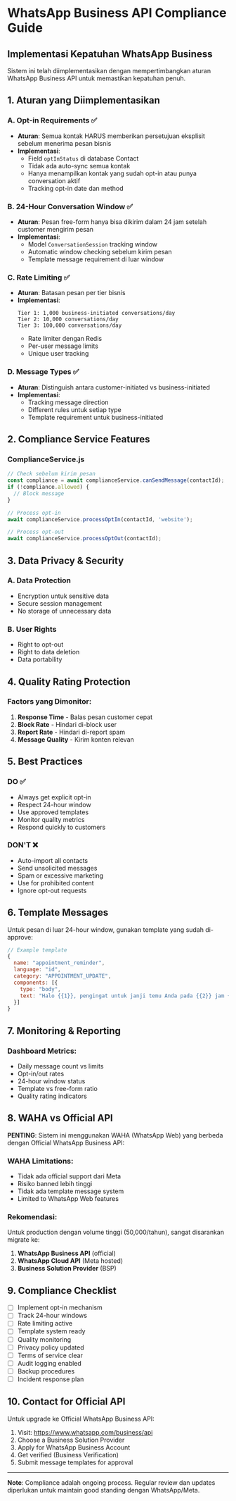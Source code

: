 # WhatsApp Business API Compliance Guide

## Implementasi Kepatuhan WhatsApp Business

Sistem ini telah diimplementasikan dengan mempertimbangkan aturan WhatsApp Business API untuk memastikan kepatuhan penuh.

## 1. Aturan yang Diimplementasikan

### A. Opt-in Requirements ✅
- **Aturan**: Semua kontak HARUS memberikan persetujuan eksplisit sebelum menerima pesan bisnis
- **Implementasi**:
  - Field `optInStatus` di database Contact
  - Tidak ada auto-sync semua kontak
  - Hanya menampilkan kontak yang sudah opt-in atau punya conversation aktif
  - Tracking opt-in date dan method

### B. 24-Hour Conversation Window ✅
- **Aturan**: Pesan free-form hanya bisa dikirim dalam 24 jam setelah customer mengirim pesan
- **Implementasi**:
  - Model `ConversationSession` tracking window
  - Automatic window checking sebelum kirim pesan
  - Template message requirement di luar window

### C. Rate Limiting ✅
- **Aturan**: Batasan pesan per tier bisnis
- **Implementasi**:
  ```
  Tier 1: 1,000 business-initiated conversations/day
  Tier 2: 10,000 conversations/day  
  Tier 3: 100,000 conversations/day
  ```
  - Rate limiter dengan Redis
  - Per-user message limits
  - Unique user tracking

### D. Message Types ✅
- **Aturan**: Distinguish antara customer-initiated vs business-initiated
- **Implementasi**:
  - Tracking message direction
  - Different rules untuk setiap type
  - Template requirement untuk business-initiated

## 2. Compliance Service Features

### ComplianceService.js
```javascript
// Check sebelum kirim pesan
const compliance = await complianceService.canSendMessage(contactId);
if (!compliance.allowed) {
  // Block message
}

// Process opt-in
await complianceService.processOptIn(contactId, 'website');

// Process opt-out  
await complianceService.processOptOut(contactId);
```

## 3. Data Privacy & Security

### A. Data Protection
- Encryption untuk sensitive data
- Secure session management
- No storage of unnecessary data

### B. User Rights
- Right to opt-out
- Right to data deletion
- Data portability

## 4. Quality Rating Protection

### Factors yang Dimonitor:
1. **Response Time** - Balas pesan customer cepat
2. **Block Rate** - Hindari di-block user
3. **Report Rate** - Hindari di-report spam
4. **Message Quality** - Kirim konten relevan

## 5. Best Practices

### DO ✅
- Always get explicit opt-in
- Respect 24-hour window
- Use approved templates
- Monitor quality metrics
- Respond quickly to customers

### DON'T ❌
- Auto-import all contacts
- Send unsolicited messages
- Spam or excessive marketing
- Use for prohibited content
- Ignore opt-out requests

## 6. Template Messages

Untuk pesan di luar 24-hour window, gunakan template yang sudah di-approve:

```javascript
// Example template
{
  name: "appointment_reminder",
  language: "id",
  category: "APPOINTMENT_UPDATE",
  components: [{
    type: "body",
    text: "Halo {{1}}, pengingat untuk janji temu Anda pada {{2}} jam {{3}}."
  }]
}
```

## 7. Monitoring & Reporting

### Dashboard Metrics:
- Daily message count vs limits
- Opt-in/out rates
- 24-hour window status
- Template vs free-form ratio
- Quality rating indicators

## 8. WAHA vs Official API

**PENTING**: Sistem ini menggunakan WAHA (WhatsApp Web) yang berbeda dengan Official WhatsApp Business API:

### WAHA Limitations:
- Tidak ada official support dari Meta
- Risiko banned lebih tinggi
- Tidak ada template message system
- Limited to WhatsApp Web features

### Rekomendasi:
Untuk production dengan volume tinggi (50,000/tahun), sangat disarankan migrate ke:
1. **WhatsApp Business API** (official)
2. **WhatsApp Cloud API** (Meta hosted)
3. **Business Solution Provider** (BSP)

## 9. Compliance Checklist

- [ ] Implement opt-in mechanism
- [ ] Track 24-hour windows
- [ ] Rate limiting active
- [ ] Template system ready
- [ ] Quality monitoring
- [ ] Privacy policy updated
- [ ] Terms of service clear
- [ ] Audit logging enabled
- [ ] Backup procedures
- [ ] Incident response plan

## 10. Contact for Official API

Untuk upgrade ke Official WhatsApp Business API:
1. Visit: https://www.whatsapp.com/business/api
2. Choose a Business Solution Provider
3. Apply for WhatsApp Business Account
4. Get verified (Business Verification)
5. Submit message templates for approval

---

**Note**: Compliance adalah ongoing process. Regular review dan updates diperlukan untuk maintain good standing dengan WhatsApp/Meta.